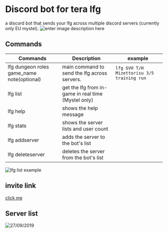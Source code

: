 # Discord bot for tera lfg 
a discord bot that sends your lfg across multiple discord servers (currently only EU mystel).
![enter image description here](https://cdn.discordapp.com/attachments/595205050813382678/601438706867372044/unknown.png)
## Commands



|       Commands       |Description                     |example                     
|----------------|-------------------------------|-----|
|lfg dungeon roles game_name note(optional)|main command to send the lfg across servers.|`lfg GVH T/H Mizettorisu 3/5 training run`  
|lfg list | get the lfg from in-game in real time (Mystel only)
|lfg help          |shows the help message            
|lfg stats          |shows the server lists and user count
|lfg addserver          |adds the server to the bot's list
|lfg deleteserver          |deletes the server from the bot's list 

![lfg list example](https://cdn.discordapp.com/attachments/595205050813382678/627189942405300225/unknown.png)
## invite link
[click me](https://discordapp.com/api/oauth2/authorize?client_id=316693341435723777&permissions=355392&scope=bot)
## Server list
![27/09/2019](https://cdn.discordapp.com/attachments/595205050813382678/627189537575010304/unknown.png)
